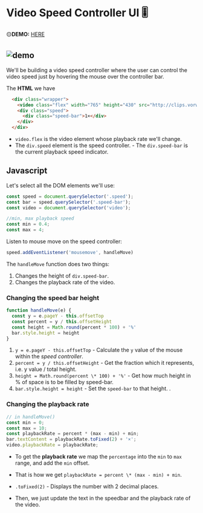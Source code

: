 # Video Speed Controller UI 🎚️
🟡**DEMO:** [HERE](https://mitzelldone.github.io/JavaScript30/The%2030%20Projects/28%20-%20Video%20Speed%20Controller/index.html)

![demo](https://github.com/Mitzelldone/JavaScript30/blob/main/The%2030%20Projects/images/28.demo.gif)
---

We'll be building a video speed controller where the user can control the video speed just by hovering the mouse over the controller bar.

The **HTML** we have
```HTML
  <div class="wrapper">
    <video class="flex" width="765" height="430" src="http://clips.vorwaerts-gmbh.de/VfE_html5.mp4" loop controls></video>
    <div class="speed">
      <div class="speed-bar">1×</div>
    </div>
  </div>
```
- `video.flex` is the video element whose playback rate we'll change.
- The `div.speed` element is the speed controller. - The `div.speed-bar` is the current playback speed indicator.

## Javascript

Let's select all the DOM elements we'll use:

```Javascript
const speed = document.querySelector('.speed');
const bar = speed.querySelector('.speed-bar');
const video = document.querySelector('video');

//min, max playback speed
const min = 0.4;
const max = 4;
```

Listen to mouse move on the speed controller:

```Javascript
speed.addEventListener('mousemove', handleMove)
```

The `handleMove` function does two things:

1. Changes the height of `div.speed-bar`.
2. Changes the playback rate of the video.

### Changing the speed bar height

```Javascript
function handleMove(e) {
  const y = e.pageY - this.offsetTop
  const percent = y / this.offsetHeight
  const height = Math.round(percent * 100) + '%'
  bar.style.height = height
}
```

1. `y = e.pageY - this.offsetTop` - Calculate the `y` value of the mouse within the _speed controller_.
2. `percent = y / this.offsetHeight` - Get the fraction which it represents, i.e. y value / total height.
3. `height = Math.round(percent \* 100) + '%'` - Get how much height in % of space is to be filled by speed-bar.
4. `bar.style.height = height` - Set the `speed-bar` to that height. .

### Changing the playback rate

```Javascript
// in handleMove()
const min = 0;
const max = 10;
const playbackRate = percent * (max - min) + min;
bar.textContent = playbackRate.toFixed(2) + '×';
video.playbackRate = playbackRate;
```

- To get the **playback rate** we map the `percentage` into the `min` to `max` range, and add the `min` offset.
- That is how we get `playbackRate = percent \* (max - min) + min`.
- `.toFixed(2)` - Displays the number with 2 decimal places.

- Then, we just update the text in the speedbar and the playback rate of the video.
